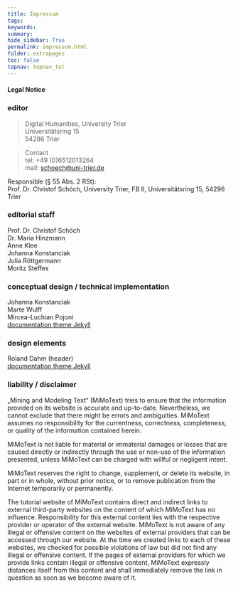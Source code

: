 ```yaml
---
title: Impressum
tags: 
keywords:
summary: 
hide_sidebar: True
permalink: impressum.html
folder: extrapages
toc: false
topnav: topnav_tut
---
```


#### Legal Notice
### editor
> Digital Humanities, University Trier  
Universitätsring 15  
54286 Trier
 
> Contact  
tel: +49 (0)6512013264  
mail: schoech@uni-trier.de  



Responsible (§ 55 Abs. 2 RSt):  
Prof. Dr. Christof Schöch, University Trier, FB II,  Universitätsring 15, 54296 Trier
 
### editorial staff
Prof. Dr. Christof Schöch  
Dr. Maria Hinzmann  
Anne Klee  
Johanna Konstanciak  
Julia Röttgermann  
Moritz Steffes

### conceptual design / technical implementation
Johanna Konstanciak  
Marte Wulff  
Mircea-Luchian Pojoni  
[documentation theme Jekyll](https://idratherbewriting.com/documentation-theme-jekyll/)  

### design elements
Roland Dahm (header)  
[documentation theme Jekyll](https://idratherbewriting.com/documentation-theme-jekyll/)   

### liability / disclaimer
„Mining and Modeling Text“ (MiMoText) tries to ensure that the information provided on its website is accurate and up-to-date. Nevertheless, we cannot exclude that there might be errors and ambiguities. MiMoText assumes no responsibility for the currentness, correctness, completeness, or quality of the information contained herein.

MiMoText is not liable for material or immaterial damages or losses that are caused directly or indirectly through the use or non-use of the information presented, unless MiMoText can be charged with willful or negligent intent.

MiMoText reserves the right to change, supplement, or delete its website, in part or in whole, without prior notice, or to remove publication from the Internet temporarily or permanently.

The tutorial website of MiMoText contains direct and indirect links to external third-party websites on the content of which MiMoText has no influence. Responsibility for this external content lies with the respective provider or operator of the external website. MiMoText is not aware of any illegal or offensive content on the websites of external providers that can be accessed through our website. At the time we created links to each of these websites, we checked for possible violations of law but did not find any illegal or offensive content. If the pages of external providers for which we provide links contain illegal or offensive content, MiMoText expressly distances itself from this content and shall immediately remove the link in question as soon as we become aware of it.
